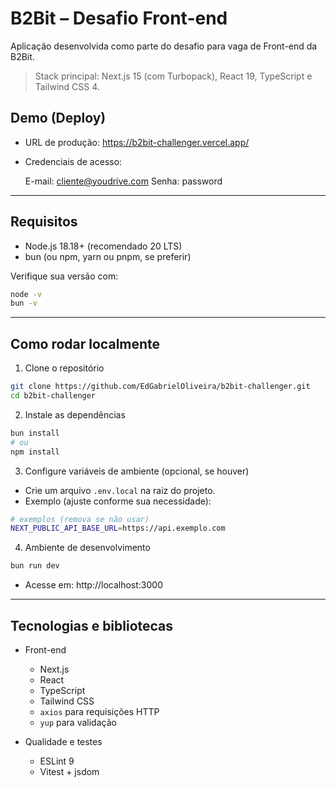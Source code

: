 # B2Bit – Desafio Front-end

Aplicação desenvolvida como parte do desafio para vaga de Front-end da B2Bit.

> Stack principal: Next.js 15 (com Turbopack), React 19, TypeScript e Tailwind CSS 4.

## Demo (Deploy)

- URL de produção: https://b2bit-challenger.vercel.app/

- Credenciais de acesso:
  
    E-mail: cliente@youdrive.com
    Senha: password

---

## Requisitos

- Node.js 18.18+ (recomendado 20 LTS)
- bun (ou npm, yarn ou pnpm, se preferir)

Verifique sua versão com:
```bash
node -v
bun -v
```

---

## Como rodar localmente

1) Clone o repositório
```bash
git clone https://github.com/EdGabrielOliveira/b2bit-challenger.git
cd b2bit-challenger
```

2) Instale as dependências
```bash
bun install
# ou
npm install
```

3) Configure variáveis de ambiente (opcional, se houver)
- Crie um arquivo `.env.local` na raiz do projeto.
- Exemplo (ajuste conforme sua necessidade):
```bash
# exemplos (remova se não usar)
NEXT_PUBLIC_API_BASE_URL=https://api.exemplo.com
```

4) Ambiente de desenvolvimento
```bash
bun run dev
```
- Acesse em: http://localhost:3000

---

## Tecnologias e bibliotecas

- Front-end
  - Next.js
  - React
  - TypeScript
  - Tailwind CSS
  - `axios` para requisições HTTP
  - `yup` para validação

- Qualidade e testes
  - ESLint 9
  - Vitest + jsdom

